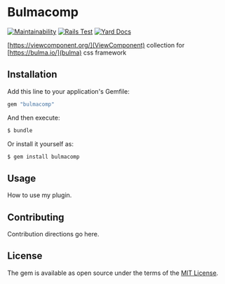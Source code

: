 # Bulmacomp
[![Maintainability](https://api.codeclimate.com/v1/badges/b44e91b4f303eb7962b3/maintainability)](https://codeclimate.com/github/isprambiente/bulmacomp/maintainability)
[![Rails Test](https://github.com/isprambiente/bulmacomp/actions/workflows/rubyonrails.yml/badge.svg)](https://github.com/isprambiente/bulmacomp/actions/workflows/rubyonrails.yml)
[![Yard Docs](http://img.shields.io/badge/yard-docs-blue.svg)](https://www.rubydoc.info/github/isprambiente/bulmacomp)


[https://viewcomponent.org/](ViewComponent) collection for [https://bulma.io/](bulma) css framework

## Installation
Add this line to your application's Gemfile:

```ruby
gem "bulmacomp"
```

And then execute:
```bash
$ bundle
```

Or install it yourself as:
```bash
$ gem install bulmacomp
```

## Usage
How to use my plugin.

## Contributing
Contribution directions go here.

## License
The gem is available as open source under the terms of the [MIT License](https://opensource.org/licenses/MIT).
